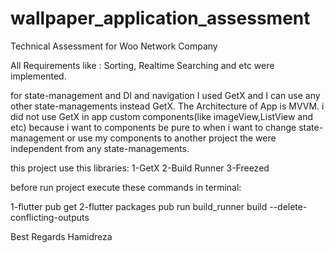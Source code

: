 # wallpaper_application_assessment

Technical Assessment for Woo Network Company

All Requirements like :
Sorting, Realtime Searching and etc
were implemented.

for state-management and DI and navigation I used GetX and I can use any other state-managements instead GetX.
The Architecture of App is MVVM.
i did not use GetX in app custom components(like imageView,ListView and etc) because i want to components be pure
to when i want to change state-management or use my components to another project the were independent from any state-managements.


this project use this libraries:
1-GetX
2-Build Runner
3-Freezed


before run project execute these commands in terminal:

1-flutter pub get
2-flutter packages pub run build_runner build --delete-conflicting-outputs


Best Regards
Hamidreza


